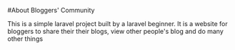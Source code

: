 #About Bloggers' Community

This is a simple laravel project built by a laravel beginner. It is a website for bloggers to share their their blogs, view other people's blog and do many other things